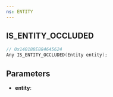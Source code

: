 ```yaml
---
ns: ENTITY
---
```

## IS_ENTITY_OCCLUDED

```c
// 0x140188E884645624
Any IS_ENTITY_OCCLUDED(Entity entity);
```

## Parameters
* **entity**:
